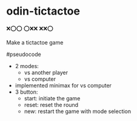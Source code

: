 # odin-tictactoe

❌⭕⭕
⭕❌❌
❌❌⭕

Make a tictactoe game

#pseudocode

- 2 modes:
  - vs another player
  - vs computer
- implemented minimax for vs computer
- 3 button:
  -  start: initiate the game
  -  reset: reset the round
  -  new: restart the game with mode selection

